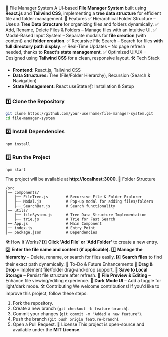 📂 File Manager System
A UI-based **File Manager System** built using **React.js** and **Tailwind CSS**, implementing a **tree data structure** for efficient file and folder management.
🚀 Features
✅ Hierarchical Folder Structure – Uses a **Tree Data Structure** for organizing files and folders dynamically.
✅ Add, Rename, Delete Files & Folders – Manage files with an intuitive UI.
✅ Modal-Based Input System – Separate modals for **file creation** (with content) and **folder creation**.
✅ Recursive File Search – Search for files **with full directory path display**.
✅ Real-Time Updates – No page refresh needed, thanks to **React’s state management**.
✅ Optimized UI/UX – Designed using **Tailwind CSS** for a clean, responsive layout.
🛠 Tech Stack
- **Frontend:** React.js, Tailwind CSS
- **Data Structures:** Tree (File/Folder Hierarchy), Recursion (Search & Navigation)
- **State Management:** React useState
📦 Installation & Setup
### 1️⃣ Clone the Repository
```sh
git clone https://github.com/your-username/file-manager-system.git
cd file-manager-system
```
### 2️⃣ Install Dependencies
```sh
npm install
```
### 3️⃣ Run the Project
```sh
npm start
```
The project will be available at **http://localhost:3000**.
📝 Folder Structure
```
/src  
│── components/  
│   ├── FileTree.js        # Recursive File & Folder Explorer  
│   ├── Modal.js           # Pop-up modal for adding files/folders  
│   ├── SearchBar.js       # Search functionality  
│── utils/  
│   ├── fileSystem.js      # Tree Data Structure Implementation  
│   ├── trie.js            # Trie for Fast Search  
│── App.js                 # Main Component  
│── index.js               # Entry Point  
│── package.json           # Dependencies  
```
🛠 How It Works?
1️⃣ **Click 'Add File' or 'Add Folder'** to create a new entry.
2️⃣ **Enter the file name and content (if applicable).**
3️⃣ **Manage the hierarchy** – Delete, rename, or search for files easily.
4️⃣ **Search files** to find their exact path dynamically.
📌 To-Do & Future Enhancements
🔹 **Drag & Drop** – Implement file/folder drag-and-drop support.
🔹 **Save to Local Storage** – Persist file structure after refresh.
🔹 **File Preview & Editing** – Enhance file viewing/editing experience.
🔹 **Dark Mode UI** – Add a toggle for light/dark mode.
🛠 Contributing
We welcome contributions! If you'd like to improve this project, follow these steps:
1. Fork the repository.
2. Create a new branch (`git checkout -b feature-branch`).
3. Commit your changes (`git commit -m "Added a new feature"`).
4. Push the branch (`git push origin feature-branch`).
5. Open a Pull Request.
📄 License
This project is open-source and available under the **MIT License**.
